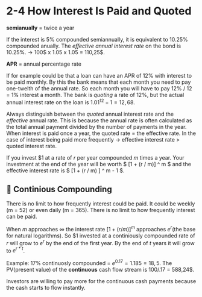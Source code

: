# 2-4 How Interest Is Paid and Quoted

**semianually** = twice a year

If the interest is 5% compounded semiannually, it is equivalent to 10.25% compounded anually. The *effective annual interest rate* on the bond is 10.25%. -> 100$ x 1.05 x 1.05 = 110,25$.

**APR** = annual percentage rate

If for example could be that a loan can have an APR of 12% with interest to be paid monthly. By this the bank means that each month you need to pay one-twelth of the annual rate. So each month you will have to pay 12% / 12 = 1% interest a month. The bank is *quoting* a rate of 12%, but the actual annual interest rate on the loan is $1.01^{12} - 1 = 12,68%$.

Always distinguish between the *quoted* annual interest rate and the *effective* annual rate. This is because the annual rate is often calculated as the total annual payment divided by the number of payments in the year. When interest is paid once a year, the quoted rate = the effective rate. In the case of interest being paid more frequently -> effective interest rate > quoted interest rate.

If you invest \$1 at a rate of *r* per year compounded *m* times a year. Your investment at the end of the year will be worth $ [1 + (r / m)] ^ m $ and the effective interest rate is $ [1 + (r / m) ] ^ m - 1 $.

## 🔁 Continious Compounding
There is no limit to how frequently interest could be paid. It could be weekly (m = 52) or even daily (m = 365). There is no limit to how frequently interest can be paid. 

When *m* approaches $∞$ the interest rate $[1 + (r/m)]^m$ approaches $e^r$(the base for natural logarithms). So \$1 invested at a continiously compounded rate of *r* will grow to $e^r$ by the end of the first year. By the end of *t* years it will grow to $e^{r*t}$.

Example: 17% continuosly compounded = $e^{0.17} = 1.185 = 18,5%$. The PV(present value) of the **continuous** cash flow stream is 100/.17 = 588,24\$.

Investors are willing to pay more for the continuous cash payments because the cash starts to flow instantly.
